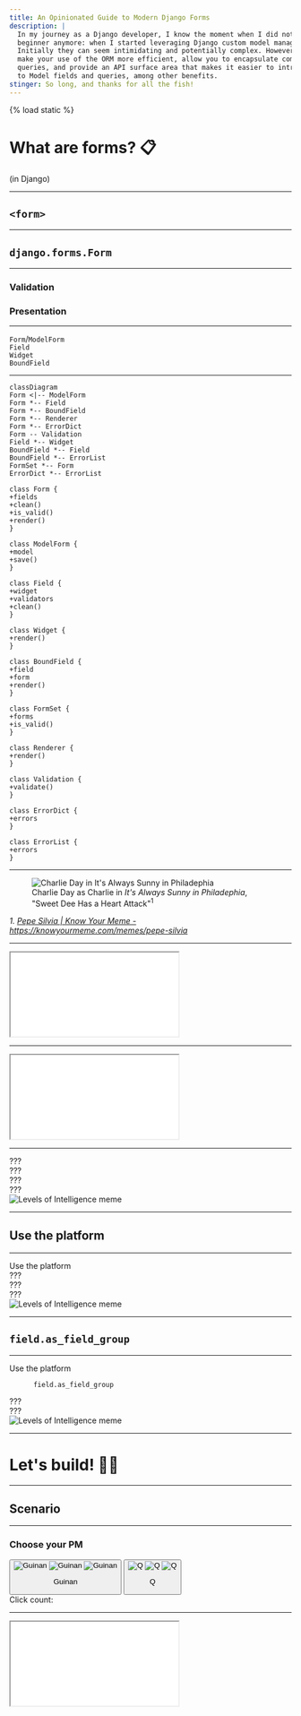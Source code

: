```yaml
---
title: An Opinionated Guide to Modern Django Forms
description: |
  In my journey as a Django developer, I know the moment when I did not consider myself a
  beginner anymore: when I started leveraging Django custom model managers and querysets.
  Initially they can seem intimidating and potentially complex. However, they can help
  make your use of the ORM more efficient, allow you to encapsulate complex and repetitive
  queries, and provide an API surface area that makes it easier to introduce certain changes
  to Model fields and queries, among other benefits.
stinger: So long, and thanks for all the fish!
---
```

{% load static %}
<!-- markdownlint-disable MD025 MD033 -->
<!-- .slide: class="title blue" -->

# What are forms? 📋

(in Django) <!-- .element class="fragment" role="doc-subtitle" -->

---

## `<form>`

---

## `django.forms.Form`

---

### Validation

### Presentation

---

<dl>
  <dt>
    <code>Form</code>/<code>ModelForm</code>
  </dt>
  <dt>
    <code>Field</code>
  </dt>
  <dt>
    <code>Widget</code>
  </dt>
  <dt>
    <code>BoundField</code>
  </dt>
</dl>

---

```mermaid
classDiagram
Form <|-- ModelForm
Form *-- Field
Form *-- BoundField
Form *-- Renderer
Form *-- ErrorDict
Form -- Validation
Field *-- Widget
BoundField *-- Field
BoundField *-- ErrorList
FormSet *-- Form
ErrorDict *-- ErrorList

class Form {
+fields
+clean()
+is_valid()
+render()
}

class ModelForm {
+model
+save()
}

class Field {
+widget
+validators
+clean()
}

class Widget {
+render()
}

class BoundField {
+field
+form
+render()
}

class FormSet {
+forms
+is_valid()
}

class Renderer {
+render()
}

class Validation {
+validate()
}

class ErrorDict {
+errors
}

class ErrorList {
+errors
}
```

---

<figure>
  <img src="{% static 'pepe-silvia.gif' %}" alt="Charlie Day in It's Always Sunny in Philadephia" />
  <figcaption>
    Charlie Day as Charlie in <i>It's Always Sunny in Philadephia</i>, "Sweet Dee Has a Heart Attack"<sup>1</sup>
  </figcaption>
</figure>

<cite class="footnote">
  1. <a href="https://knowyourmeme.com/memes/pepe-silvia">Pepe Silvia | Know Your Meme - https://knowyourmeme.com/memes/pepe-silvia</a>
</cite>

---

<iframe src="/talks/dcus2024/level1/"></iframe>

---

<iframe src="/talks/dcus2024/date/"></iframe>

---

<div class="isolate relative font-brico text-4xl font-semibold grid grid-rows-4 grid-cols-2 h-full w-5/6 mx-auto">
  <div class="col-start-1 flex items-center justify-center border-b-8 border-gray-900 bg-white">
    ???
  </div>
  <div class="col-start-1 flex items-center justify-center border-b-8 border-gray-900 bg-white">
    ???
  </div>
  <div class="col-start-1 flex items-center justify-center border-b-8 border-gray-900 bg-white">
    ???
  </div>
  <div class="col-start-1 flex items-center justify-center bg-white">
    ???
  </div>
  <img src="{% static 'levels-of-intelligence.png' %}" alt="Levels of Intelligence meme" class="-z-[1] !mx-auto absolute inset-0 !my-0 !h-full !max-h-full" />
</div>

---

## Use the platform

---

<div class="isolate relative font-brico text-4xl font-semibold grid grid-rows-4 grid-cols-2 h-full w-5/6 mx-auto">
  <div class="col-start-1 flex items-center justify-center border-b-8 border-gray-900 bg-white">
    Use the platform
  </div>
  <div class="col-start-1 flex items-center justify-center border-b-8 border-gray-900 bg-white">
    ???
  </div>
  <div class="col-start-1 flex items-center justify-center border-b-8 border-gray-900 bg-white">
    ???
  </div>
  <div class="col-start-1 flex items-center justify-center bg-white">
    ???
  </div>
  <img src="{% static 'levels-of-intelligence.png' %}" alt="Levels of Intelligence meme" class="-z-[1] !mx-auto absolute inset-0 !my-0 !h-full !max-h-full" />
</div>

---

## `field.as_field_group`

---

<div class="isolate relative font-brico text-4xl font-semibold grid grid-rows-4 grid-cols-2 h-full w-5/6 mx-auto">
  <div class="col-start-1 flex items-center justify-center border-b-8 border-gray-900 bg-white">
    Use the platform
  </div>
  <div class="col-start-1 flex items-center justify-center border-b-8 border-gray-900 bg-white">
    <code>
      field.as_field_group
    </code>
  </div>
  <div class="col-start-1 flex items-center justify-center border-b-8 border-gray-900 bg-white">
    ???
  </div>
  <div class="col-start-1 flex items-center justify-center bg-white">
    ???
  </div>
  <img src="{% static 'levels-of-intelligence.png' %}" alt="Levels of Intelligence meme" class="-z-[1] !mx-auto absolute inset-0 !my-0 !h-full !max-h-full" />
</div>

---

<!--- .slide: class="title orange" -->
# Let's build! 👷💪

---

<!--- .slide: class="bg-orange-600 text-orange-50" -->
## Scenario

---

<h3>Choose your PM</h3>
<div class="relative grid grid-cols-1 md:grid-cols-2 gap-8 px-4 w-full h-full text-7xl md:text-9xl" x-data="{ clickCount: 0 }">
  <button type="button" class="flex flex-col items-center justify-center border-green-500 border-2 shadow-lg bg-green-500/10 hover:bg-green-500/75 rounded-lg" @click="clickCount++">
    <img src="{% static 'guinan-1.jpg' %}" alt="Guinan" class="w-full" x-show="clickCount < 10"/>
    <img src="{% static 'guinan-2.jpg' %}" alt="Guinan" class="w-full -scale-x-[1]" x-show="clickCount >= 10 && clickCount < 20"/>
    <img src="{% static 'guinan-3.jpg' %}" alt="Guinan" class="w-full -scale-x-[1]" x-show="clickCount >= 20 && clickCount < 30"/>
    <p class="font-brico font-semibold">Guinan</p>
  </button>
  <button type="button" class="flex flex-col items-center justify-center border-red-500 border-2 shadow-lg bg-red-500/10 hover:bg-red-500/75 rounded-md" @click="Reveal.right()">
    <img src="{% static 'q-1.jpg' %}" alt="Q" class="w-full -scale-x-[1]" x-show="clickCount < 10"/>
    <img src="{% static 'q-2.jpg' %}" alt="Q" class="w-full" x-show="clickCount >= 10 && clickCount < 20"/>
    <img src="{% static 'q-3.jpg' %}" alt="Q" class="w-full" x-show="clickCount >= 20 && clickCount < 30"/>
    <p class="font-brico font-semibold">Q</p>
  </button>
  <div class="fixed right-2 top-2 text-xs font-medium">
    Click count: <span x-text="clickCount"></span>
  </div>
  <template x-if="clickCount > 1">
    <div class="z-10 bg-gray-900/75 fixed inset-0 flex items-center justify-center">
      <div class="uppercase fixed inset-0 z-10 flex items-center justify-center flex-col text-8xl font-medium">
        <p>Captain Jean-Luc Picard</p>
        <p>USS Enterprise</p>
      </div>
      <img src="{% static 'picard-ytmnd.jpg' %}" alt="Captain Jean Luc Picard of the USS Enterprise" class="h-full col-start-1" />
      <audio src="{% static 'captain-jean-luc.wav' %}" loop autoplay></audio>
    </div>
  </template>
</div>

---

<iframe src="/talks/dcus2024/password-reset/"></iframe>
